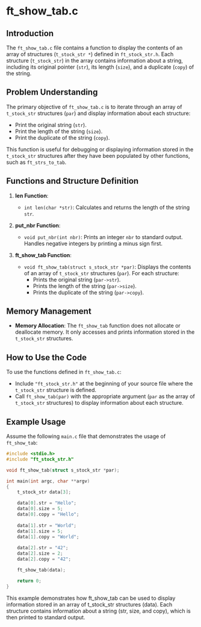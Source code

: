# ft_show_tab.c

## Introduction
The `ft_show_tab.c` file contains a function to display the contents of an array of structures (`t_stock_str *`) defined in `ft_stock_str.h`. Each structure (`t_stock_str`) in the array contains information about a string, including its original pointer (`str`), its length (`size`), and a duplicate (`copy`) of the string.

## Problem Understanding
The primary objective of `ft_show_tab.c` is to iterate through an array of `t_stock_str` structures (`par`) and display information about each structure:
- Print the original string (`str`).
- Print the length of the string (`size`).
- Print the duplicate of the string (`copy`).

This function is useful for debugging or displaying information stored in the `t_stock_str` structures after they have been populated by other functions, such as `ft_strs_to_tab`.

## Functions and Structure Definition
1. **len Function**:
   - `int len(char *str)`: Calculates and returns the length of the string `str`.

2. **put_nbr Function**:
   - `void put_nbr(int nbr)`: Prints an integer `nbr` to standard output. Handles negative integers by printing a minus sign first.

3. **ft_show_tab Function**:
   - `void ft_show_tab(struct s_stock_str *par)`: Displays the contents of an array of `t_stock_str` structures (`par`). For each structure:
     - Prints the original string (`par->str`).
     - Prints the length of the string (`par->size`).
     - Prints the duplicate of the string (`par->copy`).

## Memory Management
- **Memory Allocation**: The `ft_show_tab` function does not allocate or deallocate memory. It only accesses and prints information stored in the `t_stock_str` structures.

## How to Use the Code
To use the functions defined in `ft_show_tab.c`:
- Include `"ft_stock_str.h"` at the beginning of your source file where the `t_stock_str` structure is defined.
- Call `ft_show_tab(par)` with the appropriate argument (`par` as the array of `t_stock_str` structures) to display information about each structure.

## Example Usage
Assume the following `main.c` file that demonstrates the usage of `ft_show_tab`:
```c
#include <stdio.h>
#include "ft_stock_str.h"

void ft_show_tab(struct s_stock_str *par);

int main(int argc, char **argv)
{
    t_stock_str data[3];

    data[0].str = "Hello";
    data[0].size = 5;
    data[0].copy = "Hello";
    
    data[1].str = "World";
    data[1].size = 5;
    data[1].copy = "World";
    
    data[2].str = "42";
    data[2].size = 2;
    data[2].copy = "42";

    ft_show_tab(data);

    return 0;
}
```
This example demonstrates how ft_show_tab can be used to display information stored in an array of t_stock_str structures (data). Each structure contains information about a string (str, size, and copy), which is then printed to standard output.

